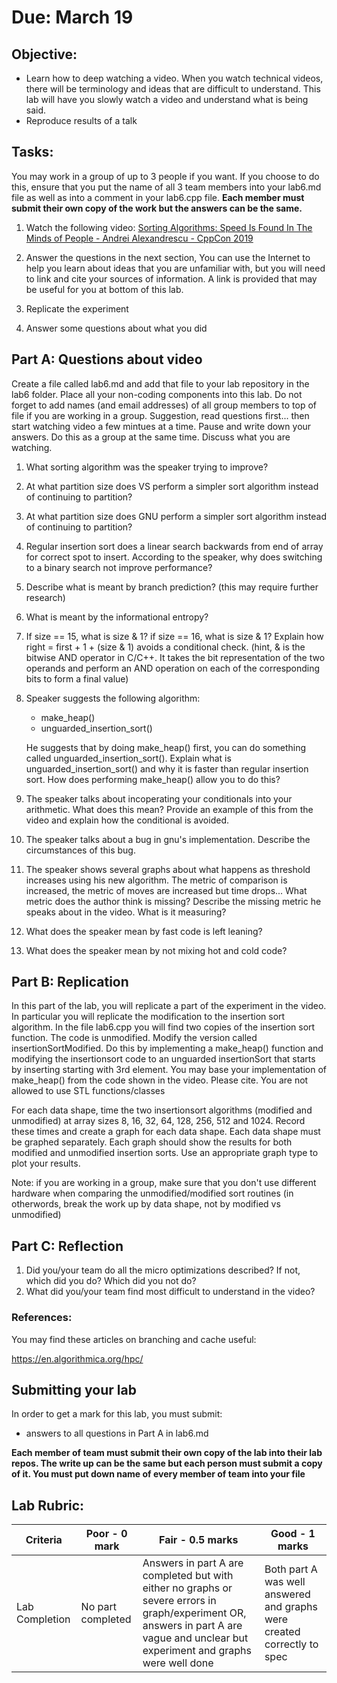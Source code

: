 # Due: March 19

## Objective:

- Learn how to deep watching a video.  When you watch technical videos, there will be terminology and ideas that are difficult to understand.  This lab will have you slowly watch a video and understand what is being said.
- Reproduce results of a talk

## Tasks:

You may work in a group of up to 3 people if you want.  If you choose to do this, ensure that you put the name of all 3 team members into your lab6.md file as well as into a comment in your lab6.cpp file.  **Each member must submit their own copy of the work but the answers can be the same.**

1) Watch the following video: [Sorting Algorithms: Speed Is Found In The Minds of People - Andrei Alexandrescu - CppCon 2019](https://www.youtube.com/watch?v=FJJTYQYB1JQ)

2) Answer the questions in the next section,  You can use the Internet to help you learn about ideas that you are unfamiliar with, but you will need to link and cite your sources of information.  A link is provided that may be useful for you at bottom of this lab.

3) Replicate the experiment

4) Answer some questions about what you did

## Part A: Questions about video

Create a file called lab6.md and add that file to your lab repository in the lab6 folder.  Place all your non-coding components into this lab.  Do not forget to add names (and email addresses) of all group members to top of file if you are working in a group.  Suggestion, read questions first... then start watching video a few mintues at a time.  Pause and write down your answers.  Do this as a group at the same time.  Discuss what you are watching.

1. What sorting algorithm was the speaker trying to improve?
2. At what partition size does VS perform a simpler sort algorithm instead of continuing to partition?
3. At what partition size does GNU perform a simpler sort algorithm instead of continuing to partition?
4. Regular insertion sort does a linear search backwards from end of array for correct spot to insert.  According to the speaker, why does switching to a binary search not improve performance?
5. Describe what is meant by branch prediction? (this may require further research)
6. What is meant by the informational entropy?
7. If size == 15, what is size & 1?  if size == 16, what is size & 1?  Explain how right = first + 1 + (size & 1) avoids a conditional check. (hint, & is the bitwise AND operator in C/C++.  It takes the bit representation of the two operands and perform an AND operation on each of the corresponding bits to form a final value)
8. Speaker suggests the following algorithm:
	* make_heap()
	* unguarded_insertion_sort()
	
	He suggests that by doing make_heap() first, you can do something called unguarded_insertion_sort().  Explain what is unguarded_insertion_sort() and why it is faster than regular insertion sort.  How does performing make_heap() allow you to do this?
10. The speaker talks about incoperating your conditionals into your arithmetic.  What does this mean?  Provide an example of this from the video and explain how the conditional is avoided.
11.  The speaker talks about a bug in gnu's implementation.  Describe the circumstances of this bug.
12.  The speaker shows several graphs about what happens as threshold increases using his new algorithm.  The metric of comparison is increased, the metric of moves are increased but time drops... What metric does the author think is missing?  Describe the missing metric he speaks about in the video.  What is it measuring?
13.  What does the speaker mean by fast code is left leaning?
14.  What does the speaker mean by not mixing hot and cold code?

## Part B: Replication

In this part of the lab, you will replicate a part of the experiment in the video.  In particular you will replicate the modification to the insertion sort algorithm. In the file lab6.cpp you will find two copies of the insertion sort function.  The code is unmodified.  Modify the version called insertionSortModified.  Do this by implementing a make_heap() function and modifying the insertionsort code to an unguarded insertionSort that starts by inserting starting with 3rd element.  You may base your implementation of make_heap() from the code shown in the video.  Please cite.  You are not allowed to use STL functions/classes

For each data shape, time the two insertionsort algorithms (modified and unmodified) at array sizes 8, 16, 32, 64, 128, 256, 512 and 1024.  Record these times and create a graph for each data shape.  Each data shape must be graphed separately.  Each graph should show the results for both modified and unmodified insertion sorts.  Use an appropriate graph type to plot your results.

Note: if you are working in a group, make sure that you don't use different hardware when comparing the unmodified/modified sort routines (in otherwords, break the work up by data shape, not by modified vs unmodified)

## Part C: Reflection

1. Did you/your team do all the micro optimizations described?  If not, which did you do?  Which did you not do?
2. What did you/your team find most difficult to understand in the video?


### References:

You may find these articles on branching and cache useful:

https://en.algorithmica.org/hpc/


## Submitting your lab

In order to get a mark for this lab, you must submit:
* answers to all questions in Part A in lab6.md

**Each member of team must submit their own copy of the lab into their lab repos.  The write up can be the same but each person must submit a copy of it.  You must put down name of every member of team into your  file**



## Lab Rubric:

| Criteria       | Poor - 0 mark     | Fair - 0.5 marks                                                                                                                     | Good - 1 marks                                                              |
| -------------- | ----------------- | ------------------------------------------------------------------------------------------------------------------------------------ | --------------------------------------------------------------------------- |
| Lab Completion | No part completed | Answers in part A are completed but with either no graphs or severe errors in graph/experiment OR, answers in part A are vague and unclear but experiment and graphs were well done | Both part A was well answered and graphs were created correctly to spec|
